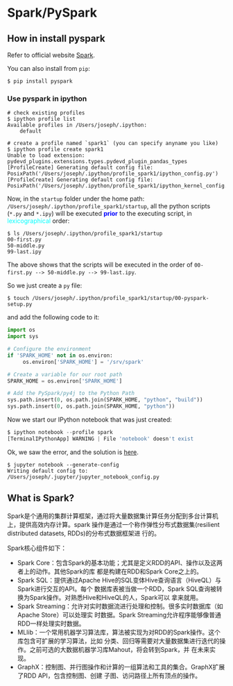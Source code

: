 # Spark/PySpark

## How in install pyspark

Refer to official website [Spark](https://spark.apache.org/downloads.html).

You can also install from `pip`:

```shell
$ pip install pyspark
```

### Use pyspark in ipython

```shell
# check existing profiles
$ ipython profile list
Available profiles in /Users/joseph/.ipython:
    default

# create a profile named `spark1` (you can specify anyname you like)
$ ipython profile create spark1
Unable to load extension: pydevd_plugins.extensions.types.pydevd_plugin_pandas_types
[ProfileCreate] Generating default config file: PosixPath('/Users/joseph/.ipython/profile_spark1/ipython_config.py')
[ProfileCreate] Generating default config file: PosixPath('/Users/joseph/.ipython/profile_spark1/ipython_kernel_config.py')
```

Now, in the `startup` folder under the home path:
`/Users/joseph/.ipython/profile_spark1/startup`, all the python scripts (`*.py`
and `*.ipy`) will be executed <t style="color:blue">**prior**</t> to the executing script, in
<t style="color:cyan">lexicographical</t> order:

```shell
$ ls /Users/joseph/.ipython/profile_spark1/startup
00-first.py
50-middle.py
99-last.ipy
```

The above shows that the scripts will be executed in the order of `00-first.py
--> 50-middle.py --> 99-last.ipy`.

So we just create a `py` file:

```shell
$ touch /Users/joseph/.ipython/profile_spark1/startup/00-pyspark-setup.py
```

and add the following code to it:

```python
import os
import sys

# Configure the environment
if 'SPARK_HOME' not in os.environ:
     os.environ['SPARK_HOME'] = '/srv/spark'

# Create a variable for our root path
SPARK_HOME = os.environ['SPARK_HOME']

# Add the PySpark/py4j to the Python Path
sys.path.insert(0, os.path.join(SPARK_HOME, "python", "build"))
sys.path.insert(0, os.path.join(SPARK_HOME, "python"))
```

Now we start our IPython notebook that was just created:

```python
$ ipython notebook --profile spark
[TerminalIPythonApp] WARNING | File 'notebook' doesn't exist
```

Ok, we saw the error, and the solution is [here](https://stackoverflow.com/questions/44057601/ipython-notebook-will-not-start-on-command-line).

```shell
$ jupyter notebook --generate-config
Writing default config to: /Users/joseph/.jupyter/jupyter_notebook_config.py
```

## What is Spark?
Spark是个通用的集群计算框架，通过将大量数据集计算任务分配到多台计算机上，提供高效内存计算。spark
操作是通过一个称作弹性分布式数据集(resilient distributed datasets, RDDs)的分布式数据框架进
行的。

Spark核心组件如下：

- Spark Core：包含Spark的基本功能；尤其是定义RDD的API、操作以及这两者上的动作。其他Spark的库
  都是构建在RDD和Spark Core之上的。
- Spark SQL：提供通过Apache Hive的SQL变体Hive查询语言（HiveQL）与Spark进行交互的API。每个
  数据库表被当做一个RDD，Spark SQL查询被转换为Spark操作。对熟悉Hive和HiveQL的人，Spark可以
  拿来就用。
- Spark Streaming：允许对实时数据流进行处理和控制。很多实时数据库（如Apache Store）可以处理实
  时数据。Spark Streaming允许程序能够像普通RDD一样处理实时数据。
- MLlib：一个常用机器学习算法库，算法被实现为对RDD的Spark操作。这个库包含可扩展的学习算法，比如
  分类、回归等需要对大量数据集进行迭代的操作。之前可选的大数据机器学习库Mahout，将会转到Spark，并
  在未来实现。
- GraphX：控制图、并行图操作和计算的一组算法和工具的集合。GraphX扩展了RDD API，包含控制图、创建
  子图、访问路径上所有顶点的操作。
